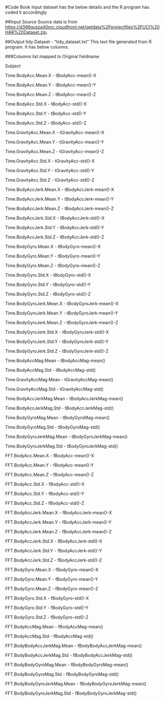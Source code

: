 #Code Book
Input dataset has the below details and the R program has coded it accordingly.

##Input Source
Source data is from https://d396qusza40orc.cloudfront.net/getdata%2Fprojectfiles%2FUCI%20HAR%20Dataset.zip.


##Output tidy Dataset - "tidy_dataset.txt"
This text file generated from R program.  It has below columns.

###Columns list mapped to Original fieldname

Subject 

Time.BodyAcc.Mean.X - tBodyAcc-mean()-X 

Time.BodyAcc.Mean.Y - tBodyAcc-mean()-Y 

Time.BodyAcc.Mean.Z - tBodyAcc-mean()-Z 

Time.BodyAcc.Std.X - tBodyAcc-std()-X 

Time.BodyAcc.Std.Y - tBodyAcc-std()-Y 

Time.BodyAcc.Std.Z - tBodyAcc-std()-Z 

Time.GravityAcc.Mean.X - tGravityAcc-mean()-X 

Time.GravityAcc.Mean.Y - tGravityAcc-mean()-Y 

Time.GravityAcc.Mean.Z - tGravityAcc-mean()-Z 

Time.GravityAcc.Std.X - tGravityAcc-std()-X 

Time.GravityAcc.Std.Y - tGravityAcc-std()-Y 

Time.GravityAcc.Std.Z - tGravityAcc-std()-Z 

Time.BodyAccJerk.Mean.X - tBodyAccJerk-mean()-X 

Time.BodyAccJerk.Mean.Y - tBodyAccJerk-mean()-Y 

Time.BodyAccJerk.Mean.Z - tBodyAccJerk-mean()-Z 

Time.BodyAccJerk.Std.X - tBodyAccJerk-std()-X 

Time.BodyAccJerk.Std.Y - tBodyAccJerk-std()-Y 

Time.BodyAccJerk.Std.Z - tBodyAccJerk-std()-Z 

Time.BodyGyro.Mean.X - tBodyGyro-mean()-X 

Time.BodyGyro.Mean.Y - tBodyGyro-mean()-Y 

Time.BodyGyro.Mean.Z - tBodyGyro-mean()-Z 

Time.BodyGyro.Std.X - tBodyGyro-std()-X 

Time.BodyGyro.Std.Y - tBodyGyro-std()-Y 

Time.BodyGyro.Std.Z - tBodyGyro-std()-Z 

Time.BodyGyroJerk.Mean.X - tBodyGyroJerk-mean()-X 

Time.BodyGyroJerk.Mean.Y - tBodyGyroJerk-mean()-Y 

Time.BodyGyroJerk.Mean.Z - tBodyGyroJerk-mean()-Z 

Time.BodyGyroJerk.Std.X - tBodyGyroJerk-std()-X 

Time.BodyGyroJerk.Std.Y - tBodyGyroJerk-std()-Y 

Time.BodyGyroJerk.Std.Z - tBodyGyroJerk-std()-Z 

Time.BodyAccMag.Mean - tBodyAccMag-mean() 

Time.BodyAccMag.Std - tBodyAccMag-std() 

Time.GravityAccMag.Mean - tGravityAccMag-mean() 

Time.GravityAccMag.Std - tGravityAccMag-std() 

Time.BodyAccJerkMag.Mean - tBodyAccJerkMag-mean() 

Time.BodyAccJerkMag.Std - tBodyAccJerkMag-std() 

Time.BodyGyroMag.Mean - tBodyGyroMag-mean() 

Time.BodyGyroMag.Std - tBodyGyroMag-std() 

Time.BodyGyroJerkMag.Mean - tBodyGyroJerkMag-mean() 

Time.BodyGyroJerkMag.Std - tBodyGyroJerkMag-std() 

FFT.BodyAcc.Mean.X - fBodyAcc-mean()-X 

FFT.BodyAcc.Mean.Y - fBodyAcc-mean()-Y 

FFT.BodyAcc.Mean.Z - fBodyAcc-mean()-Z 

FFT.BodyAcc.Std.X - fBodyAcc-std()-X 

FFT.BodyAcc.Std.Y - fBodyAcc-std()-Y 

FFT.BodyAcc.Std.Z - fBodyAcc-std()-Z 

FFT.BodyAccJerk.Mean.X - fBodyAccJerk-mean()-X 

FFT.BodyAccJerk.Mean.Y - fBodyAccJerk-mean()-Y 

FFT.BodyAccJerk.Mean.Z - fBodyAccJerk-mean()-Z 

FFT.BodyAccJerk.Std.X - fBodyAccJerk-std()-X 

FFT.BodyAccJerk.Std.Y - fBodyAccJerk-std()-Y 

FFT.BodyAccJerk.Std.Z - fBodyAccJerk-std()-Z 

FFT.BodyGyro.Mean.X - fBodyGyro-mean()-X 

FFT.BodyGyro.Mean.Y - fBodyGyro-mean()-Y 

FFT.BodyGyro.Mean.Z - fBodyGyro-mean()-Z 

FFT.BodyGyro.Std.X - fBodyGyro-std()-X 

FFT.BodyGyro.Std.Y - fBodyGyro-std()-Y 

FFT.BodyGyro.Std.Z - fBodyGyro-std()-Z 

FFT.BodyAccMag.Mean - fBodyAccMag-mean() 

FFT.BodyAccMag.Std - fBodyAccMag-std() 

FFT.BodyBodyAccJerkMag.Mean - fBodyBodyAccJerkMag-mean() 

FFT.BodyBodyAccJerkMag.Std - fBodyBodyAccJerkMag-std() 

FFT.BodyBodyGyroMag.Mean - fBodyBodyGyroMag-mean() 

FFT.BodyBodyGyroMag.Std - fBodyBodyGyroMag-std() 

FFT.BodyBodyGyroJerkMag.Mean - fBodyBodyGyroJerkMag-mean() 

FFT.BodyBodyGyroJerkMag.Std - fBodyBodyGyroJerkMag-std() 
